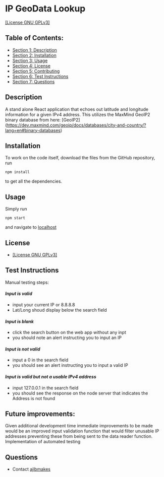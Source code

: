 
# IP GeoData Lookup
[[License GNU GPLv3]](./LICENSE)

## Table of Contents:

- [Section 1: Description](#Description)
- [Section 2: Installation](#Installation)
- [Section 3: Usage](#Usage)
- [Section 4: License](#License)
- [Section 5: Contributing](#Contributing)
- [Section 6: Test Instructions](#Test-Instructions)
- [Section 7: Questions](#Questions)

## Description
A stand alone React application that echoes out latitude and longitude information for a given IPv4 address. This utilizes the MaxMind GeoIP2 binary database from here: [GeoIP2] (https://dev.maxmind.com/geoip/docs/databases/city-and-country/?lang=en#binary-databases)


## Installation
To work on the code itself, download the files from the GitHub repository, run 
```
npm install 
```
to get all the dependencies.


## Usage
Simply run 
```
npm start
```
and navigate to [localhost](https://localhost:3000)

## License
* [[License GNU GPLv3]](./LICENSE)

## Test Instructions
Manual testing steps:
#### *Input is valid*
- input your current IP or 8.8.8.8
- Lat/Long shoud display below the search field
#### *Input is blank*
- click the search button on the web app without any inpt
- you should note an alert instructing you to input an IP
#### *Input is not valid*
- input a 0 in the search field
- you should see an alert instructing you to input a valid IP
#### *Input is valid but not a usable IPv4 address*
- input 127.0.0.1 in the search field
- you should see the response on the node server that indicates the Address is not found


## Future improvements:
Given additional development time immediate improvements to be made would be an improved input validation function that would filter unusable IP addresses preventing these from being sent to the data reader function. 
Implementation of automated testing


## Questions
* Contact [ajlbmakes](https://github.com/ajlbmakes)

  
